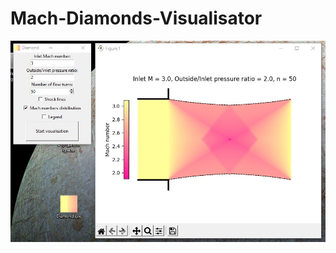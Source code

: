 # Mach-Diamonds-Visualisator
![alt text](https://github.com/yar314/Mach-Diamonds-Visualisator/blob/main/Example.jpg)
